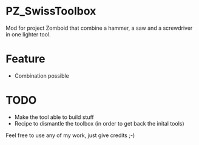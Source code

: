 PZ_SwissToolbox
===============

Mod for project Zomboid that combine a hammer, a saw and a screwdriver in one lighter tool.


Feature
======
- Combination possible

TODO
====
- Make the tool able to build stuff
- Recipe to dismantle the toolbox (in order to get back the inital tools)


Feel free to use any of my work, just give credits ;-)
